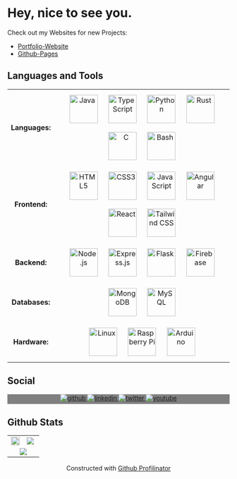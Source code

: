 # Hey, nice to see you.

Check out my Websites for new Projects:
+ [Portfolio-Website](https://manuellerchner.de)
+ [Github-Pages](https://manuellerchner.github.io/) 
 

## Languages and Tools
<table align="center" color="green">
  <tr align="center">
    <td>
      <h4>
        Languages:
      </h4>
    </td>
    <td>
      <a href="https://www.java.com/" target="_blank"><img style="margin: 10px" src="https://profilinator.rishav.dev/skills-assets/java-original-wordmark.svg" alt="Java" height="64px" /></a>  
      <a href="https://www.typescriptlang.org/" target="_blank"><img style="margin: 10px" src="https://profilinator.rishav.dev/skills-assets/typescript-original.svg" alt="TypeScript" height="64px" /></a>
      <a href="https://www.python.org/" target="_blank"><img style="margin: 10px" src="https://profilinator.rishav.dev/skills-assets/python-original.svg" alt="Python" height="64px" /></a>
      <a href="https://www.rust-lang.org/" target="_blank"><img style="margin: 10px" src="https://profilinator.rishav.dev/skills-assets/rust-plain.svg" alt="Rust" height="64px" /></a>
      <a href="https://www.cprogramming.com/" target="_blank"><img style="margin: 10px" src="https://profilinator.rishav.dev/skills-assets/c-original.svg" alt="C" height="64px" /></a>
      <a href="https://www.gnu.org/software/bash/" target="_blank"><img style="margin: 10px" src="https://profilinator.rishav.dev/skills-assets/gnu_bash-icon.svg" alt="Bash" height="64px" /></a>  
    </td>
  </tr>
  <tr align="center">
    <td>
      <h4>
        Frontend:
      </h4>
    </td>
    <td>
      <a href="https://en.wikipedia.org/wiki/HTML5" target="_blank"><img style="margin: 10px" src="https://profilinator.rishav.dev/skills-assets/html5-original-wordmark.svg" alt="HTML5" height="64px" /></a>
      <a href="https://www.w3schools.com/css/" target="_blank"><img style="margin: 10px" src="https://profilinator.rishav.dev/skills-assets/css3-original-wordmark.svg" alt="CSS3" height="64px" /></a>  
      <a href="https://www.javascript.com/" target="_blank"><img style="margin: 10px" src="https://profilinator.rishav.dev/skills-assets/javascript-original.svg" alt="JavaScript" height="64px" /></a>  
      <a href="https://angular.io/" target="_blank"><img style="margin: 10px" src="https://profilinator.rishav.dev/skills-assets/angularjs-original.svg" alt="Angular" height="64px" /></a>
      <a href="https://reactjs.org/" target="_blank"><img style="margin: 10px" src="https://profilinator.rishav.dev/skills-assets/react-original-wordmark.svg" alt="React" height="64px" /></a>  
      <a href="https://www.tailwindcss.com/" target="_blank"><img style="margin: 10px" src="https://profilinator.rishav.dev/skills-assets/tailwindcss.svg" alt="Tailwind CSS" height="64px" /></a>  
    </td>
  </tr>
  <tr align="center">
    <td>
      <h4>
        Backend:
      </h4>
    </td>
    <td>
      <a href="https://nodejs.org/" target="_blank"><img style="margin: 10px" src="https://profilinator.rishav.dev/skills-assets/nodejs-original-wordmark.svg" alt="Node.js" height="64px" /></a>
      <a href="https://expressjs.com/" target="_blank"><img style="margin: 10px" src="https://profilinator.rishav.dev/skills-assets/express-original-wordmark.svg" alt="Express.js" height="64px" /></a>  
      <a href="https://flask.palletsprojects.com/" target="_blank"><img style="margin: 10px" src="https://profilinator.rishav.dev/skills-assets/flask.png" alt="Flask" height="64px" /></a>
      <a href="https://firebase.google.com/" target="_blank"><img style="margin: 10px" src="https://profilinator.rishav.dev/skills-assets/firebase.png" alt="Firebase" height="64px" /></a>
    </td>
  </tr>
  <tr align="center">
    <td>
      <h4>
        Databases:
      </h4>
    </td>
    <td>
      <a href="https://www.mongodb.com/" target="_blank"><img style="margin: 10px" src="https://profilinator.rishav.dev/skills-assets/mongodb-original-wordmark.svg" alt="MongoDB" height="64px" /></a>  
      <a href="https://www.mysql.com/" target="_blank"><img style="margin: 10px" src="https://profilinator.rishav.dev/skills-assets/mysql-original-wordmark.svg" alt="MySQL" height="64px" /></a>  
    </td>
  </tr>
  <tr align="center">
    <td>
      <h4>
        Hardware:
      </h4>
    </td>
    <td>
      <a href="https://www.linux.org/" target="_blank"><img style="margin: 10px" src="https://profilinator.rishav.dev/skills-assets/linux-original.svg" alt="Linux" height="64px" /></a>
      <a href="https://www.raspberrypi.org/" target="_blank"><img style="margin: 10px" src="https://profilinator.rishav.dev/skills-assets/raspberrypi.png" alt="Raspberry Pi" height="64px" /></a>
      <a href="https://www.arduino.cc/" target="_blank"><img style="margin: 10px" src="https://profilinator.rishav.dev/skills-assets/arduino.png" alt="Arduino" height="64px" /></a>  
    </td>
  </tr>
</table>

## Social
<div align="center" style="background-color:grey;">
  <a href="https://github.com/ManuelLerchner" target="_blank">
  <img src=https://img.shields.io/badge/github-%2324292e.svg?&style=for-the-badge&logo=github&logoColor=white alt=github style="margin-bottom: 5px;" />
  </a>
  <a href="https://linkedin.com/in/manuel-lerchner-613820235" target="_blank">
  <img src=https://img.shields.io/badge/linkedin-%231E77B5.svg?&style=for-the-badge&logo=linkedin&logoColor=white alt=linkedin style="margin-bottom: 5px;" />
  </a>
  <a href="https://twitter.com/ManuelLerchner" target="_blank">
  <img src=https://img.shields.io/badge/twitter-%2300acee.svg?&style=for-the-badge&logo=twitter&logoColor=white alt=twitter style="margin-bottom: 5px;" />
  </a>
  <a href="https://www.youtube.com/channel/UCvIGqQ5pelOqwaKOFaqiP4w" target="_blank">
  <img src=https://img.shields.io/badge/youtube-%23EE4831.svg?&style=for-the-badge&logo=youtube&logoColor=white alt=youtube style="margin-bottom: 5px;" />
  </a>  
</div>

## Github Stats  
<div align="center">
  <table>
    <tr>
      <td valign="center" width="50%">
        <div align="center">
          <img height="100%" src="http://github-readme-streak-stats.herokuapp.com?user=ManuelLerchner&theme=material-palenight&hide_border=false&date_format=M%20j%5B%2C%20Y%5D"/>
        </div>
      </td>
      <td valign="center" width="50%">
        <div height="100%" align="left">
          <img src="https://github-readme-stats.vercel.app/api/top-langs/?username=ManuelLerchner&langs_count=12&layout=compact&theme=material-palenight"/>
        </div>
      </td>
    </tr>
    <tr>
      <td valign="top" width="100%"  colspan="2">
        <div align="center">
          <img src="https://activity-graph.herokuapp.com/graph?username=ManuelLerchner&theme=dracula&color=B994E6&bg_color=2B2D3D" align="center" />
        </div>
      </td>
    </tr>
  </table>
</div>
<div align="center">Constructed with <a href="https://profilinator.rishav.dev/" target="_blank">Github Profilinator</a></div>
